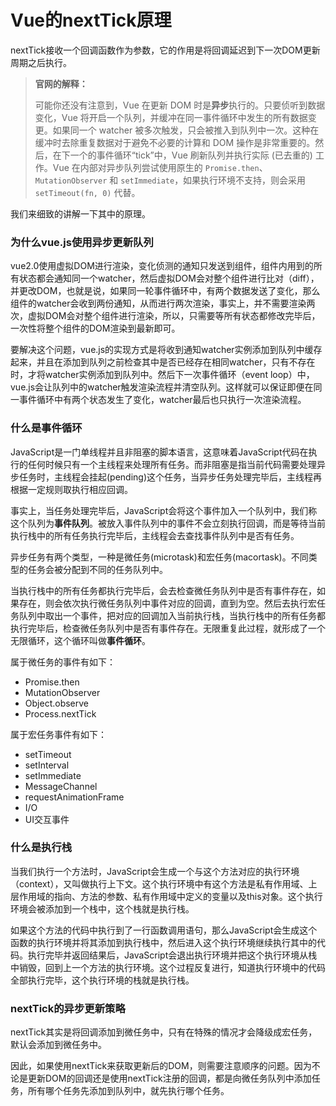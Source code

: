 # Vue的nextTick原理

nextTick接收一个回调函数作为参数，它的作用是将回调延迟到下一次DOM更新周期之后执行。

> **官网的解释：**
>
> 可能你还没有注意到，Vue 在更新 DOM 时是**异步**执行的。只要侦听到数据变化，Vue 将开启一个队列，并缓冲在同一事件循环中发生的所有数据变更。如果同一个 watcher 被多次触发，只会被推入到队列中一次。这种在缓冲时去除重复数据对于避免不必要的计算和 DOM 操作是非常重要的。然后，在下一个的事件循环“tick”中，Vue 刷新队列并执行实际 (已去重的) 工作。Vue 在内部对异步队列尝试使用原生的 `Promise.then`、`MutationObserver` 和 `setImmediate`，如果执行环境不支持，则会采用 `setTimeout(fn, 0)` 代替。

我们来细致的讲解一下其中的原理。

### 为什么vue.js使用异步更新队列

vue2.0使用虚拟DOM进行渲染，变化侦测的通知只发送到组件，组件内用到的所有状态都会通知同一个watcher，然后虚拟DOM会对整个组件进行比对（diff），并更改DOM，也就是说，如果同一轮事件循环中，有两个数据发送了变化，那么组件的watcher会收到两份通知，从而进行两次渲染，事实上，并不需要渲染两次，虚拟DOM会对整个组件进行渲染，所以，只需要等所有状态都修改完毕后，一次性将整个组件的DOM渲染到最新即可。

要解决这个问题，vue.js的实现方式是将收到通知watcher实例添加到队列中缓存起来，并且在添加到队列之前检查其中是否已经存在相同watcher，只有不存在时，才将watcher实例添加到队列中。然后下一次事件循环（event loop）中，vue.js会让队列中的watcher触发渲染流程并清空队列。这样就可以保证即便在同一事件循环中有两个状态发生了变化，watcher最后也只执行一次渲染流程。

### 什么是事件循环

JavaScript是一门单线程并且非阻塞的脚本语言，这意味着JavaScript代码在执行的任何时候只有一个主线程来处理所有任务。而非阻塞是指当前代码需要处理异步任务时，主线程会挂起(pending)这个任务，当异步任务处理完毕后，主线程再根据一定规则取执行相应回调。

事实上，当任务处理完毕后，JavaScript会将这个事件加入一个队列中，我们称这个队列为**事件队列**。被放入事件队列中的事件不会立刻执行回调，而是等待当前执行栈中的所有任务执行完毕后，主线程会去查找事件队列中是否有任务。

异步任务有两个类型，一种是微任务(microtask)和宏任务(macortask)。不同类型的任务会被分配到不同的任务队列中。

当执行栈中的所有任务都执行完毕后，会去检查微任务队列中是否有事件存在，如果存在，则会依次执行微任务队列中事件对应的回调，直到为空。然后去执行宏任务队列中取出一个事件，把对应的回调加入当前执行栈，当执行栈中的所有任务都执行完毕后，检查微任务队列中是否有事件存在。无限重复此过程，就形成了一个无限循环，这个循环叫做**事件循环**。

属于微任务的事件有如下：

* Promise.then
* MutationObserver
* Object.observe
* Process.nextTick

属于宏任务事件有如下：

* setTimeout
* setInterval
* setImmediate
* MessageChannel
* requestAnimationFrame
* I/O
* UI交互事件

### 什么是执行栈

当我们执行一个方法时，JavaScript会生成一个与这个方法对应的执行环境（context），又叫做执行上下文。这个执行环境中有这个方法是私有作用域、上层作用域的指向、方法的参数、私有作用域中定义的变量以及this对象。这个执行环境会被添加到一个栈中，这个栈就是执行栈。

如果这个方法的代码中执行到了一行函数调用语句，那么JavaScript会生成这个函数的执行环境并将其添加到执行栈中，然后进入这个执行环境继续执行其中的代码。执行完毕并返回结果后，JavaScript会退出执行环境并把这个执行环境从栈中销毁，回到上一个方法的执行环境。这个过程反复进行，知道执行环境中的代码全部执行完毕，这个执行环境的栈就是执行栈。

### nextTick的异步更新策略

nextTick其实是将回调添加到微任务中，只有在特殊的情况才会降级成宏任务，默认会添加到微任务中。

因此，如果使用nextTick来获取更新后的DOM，则需要注意顺序的问题。因为不论是更新DOM的回调还是使用nextTick注册的回调，都是向微任务队列中添加任务，所有哪个任务先添加到队列中，就先执行哪个任务。